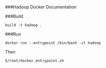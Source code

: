 ###Hadoop Docker Documentation

###Build

`build -t hadoop .`

###Run

`docker run --entrypoint /bin/bash -it hadoop`

Then

`$/root/docker_entrypoint.sh`
